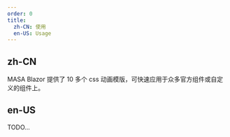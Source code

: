 ```yaml
---
order: 0
title:
  zh-CN: 使用
  en-US: Usage
---
```


## zh-CN

MASA Blazor 提供了 10 多个 css 动画模版，可快速应用于众多官方组件或自定义的组件上。

## en-US

TODO...
